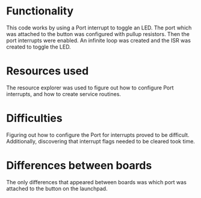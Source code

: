 # Functionality
This code works by using a Port interrupt to toggle an LED. The port which was attached to the button was configured with pullup resistors. Then the port interrupts were enabled. An infinite loop was created and the ISR was created to toggle the LED. 

# Resources used
The resource explorer was used to figure out how to configure Port interrupts, and how to create service routines. 

# Difficulties
Figuring out how to configure the Port for interrupts proved to be difficult. Additionally, discovering that interrupt flags needed to be cleared took time.

# Differences between boards
The only differences that appeared between boards was which port was attached to the button on the launchpad. 


